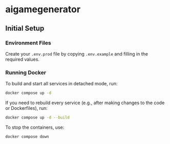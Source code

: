 # aigamegenerator

## Initial Setup

### Environment Files
Create your `.env.prod` file by copying `.env.example` and filling in the required values.

### Running Docker
To build and start all services in detached mode, run:

```bash
docker compose up -d
```

If you need to rebuild every service (e.g., after making changes to the code or Dockerfiles), run:

```bash
docker compose up -d --build
```

To stop the containers, use:
```bash
docker compose down
```